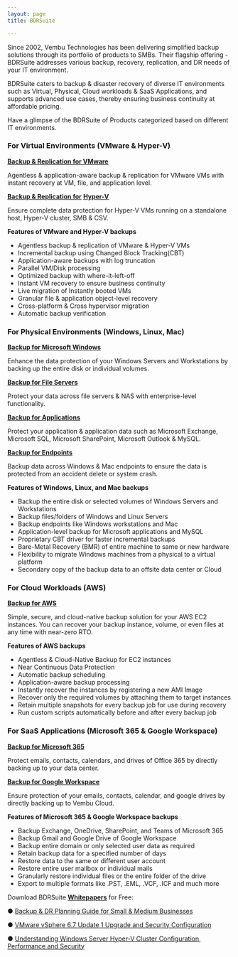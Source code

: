 ```yaml
---
layout: page
title: BDRSuite

---
```

Since 2002, Vembu Technologies has been delivering simplified backup solutions through its portfolio of products to SMBs. Their flagship offering - BDRSuite addresses various backup, recovery, replication, and DR needs of your IT environment.

BDRSuite caters to backup & disaster recovery of diverse IT environments such as Virtual, Physical, Cloud workloads & SaaS Applications, and supports advanced use cases, thereby ensuring business continuity at affordable pricing.

Have a glimpse of the BDRSuite of Products categorized based on different IT environments.

### For Virtual Environments (VMware & Hyper-V)

[**Backup & Replication for VMware**](https://www.bdrsuite.com/vmware-backup/)

Agentless & application-aware backup & replication for VMware VMs with instant recovery at VM, file, and application level.

[**Backup & Replication for**](https://www.bdrsuite.com/hyper-v-backup/) [**Hyper-V**](https://www.bdrsuite.com/hyper-v-backup/)

Ensure complete data protection for Hyper-V VMs running on a standalone host, Hyper-V cluster, SMB & CSV.

**Features of VMware and Hyper-V backups**

* Agentless backup & replication of VMware & Hyper-V VMs
* Incremental backup using Changed Block Tracking(CBT)
* Application-aware backups with log truncation
* Parallel VM/Disk processing
* Optimized backup with where-it-left-off
* Instant VM recovery to ensure business continuity
* Live migration of Instantly booted VMs
* Granular file & application object-level recovery
* Cross-platform & Cross hypervisor migration
* Automatic backup verification

### For Physical Environments (Windows, Linux, Mac)

[**Backup for Microsoft Windows**](https://www.bdrsuite.com/windows-image-backup/)

Enhance the data protection of your Windows Servers and Workstations by backing up the entire disk or individual volumes.

[**Backup for File Servers**](https://www.bdrsuite.com/vembu-backup-for-file-servers/)

Protect your data across file servers & NAS with enterprise-level functionality.

[**Backup for Applications**]()

Protect your application & application data such as Microsoft Exchange, Microsoft SQL, Microsoft SharePoint, Microsoft Outlook & MySQL.

[**Backup for Endpoints**](https://www.bdrsuite.com/vembu-backup-for-endpoints/)

Backup data across Windows & Mac endpoints to ensure the data is protected from an accident delete or system crash.

**Features of Windows, Linux, and Mac backups**

* Backup the entire disk or selected volumes of Windows Servers and Workstations
* Backup files/folders of Windows and Linux Servers
* Backup endpoints like Windows workstations and Mac
* Application-level backup for Microsoft applications and MySQL
* Proprietary CBT driver for faster incremental backups
* Bare-Metal Recovery (BMR) of entire machine to same or new hardware
* Flexibility to migrate Windows machines from a physical to a virtual platform
* Secondary copy of the backup data to an offsite data center or Cloud

### For Cloud Workloads (AWS)

[**Backup for AWS**](https://www.bdrsuite.com/aws-backup/)

Simple, secure, and cloud-native backup solution for your AWS EC2 instances. You can recover your backup instance, volume, or even files at any time with near-zero RTO.

**Features of AWS backups**

* Agentless & Cloud-Native Backup for EC2 instances
* Near Continuous Data Protection
* Automatic backup scheduling
* Application-aware backup processing
* Instantly recover the instances by registering a new AMI Image
* Recover only the required volumes by attaching them to target instances
* Retain multiple snapshots for every backup job for use during recovery
* Run custom scripts automatically before and after every backup job

### For SaaS Applications (Microsoft 365 & Google Workspace)

[**Backup for Microsoft 365**](https://www.bdrsuite.com/office-365-backup/)

Protect emails, contacts, calendars, and drives of Office 365 by directly backing up to your data center.

[**Backup for Google Workspace**](https://www.bdrsuite.com/google-workspace-backup/)

Ensure protection of your emails, contacts, calendar, and google drives by directly backing up to Vembu Cloud.

**Features of Microsoft 365 & Google Workspace backups**

* Backup Exchange, OneDrive, SharePoint, and Teams of Microsoft 365
* Backup Gmail and Google Drive of Google Workspace
* Backup entire domain or only selected user data as required
* Retain backup data for a specified number of days
* Restore data to the same or different user account
* Restore entire user mailbox or individual mails
* Granularly restore individual files or the entire folder of the drive
* Export to multiple formats like .PST, .EML, .VCF, .ICF and much more

Download BDRSuite [**Whitepapers**](https://www.bdrsuite.com/white-papers/) for Free:

● [Backup & DR Planning Guide for Small & Medium Businesses](https://www.bdrsuite.com/ebook-backup-dr-planning-guide-for-small-medium-businesses/)

● [VMware vSphere 6.7 Update 1 Upgrade and Security Configuration](https://www.bdrsuite.com/vmware-vsphere-6-7-update-1-upgrade-security-configuration-whitepaper/)

● [Understanding Windows Server Hyper-V Cluster Configuration, Performance and Security](https://www.bdrsuite.com/hyper-v-cluster-configuration-performance-and-security-whitepaper/)
